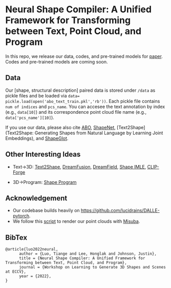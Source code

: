# Neural Shape Compiler: A Unified Framework for Transforming between Text, Point Cloud, and Program

In this repo, we release our data, codes, and pre-trained models for [paper](https://arxiv.org/abs/2212.12952). Codes and pre-trained models are coming soon.

## Data

Our [shape, structural description] paired data is stored under `/data` as pickle files and be loaded via `data= pickle.load(open('abo_text_train.pkl','rb'))`. Each pickle file contains `num of indices` and `pcs_name`. You can accesee the text annotation by index (e.g., `data[10]`) and its correspondence point cloud file name (e.g., `data['pcs_name'][10]`). 

If you use our data, please also cite [ABO](https://arxiv.org/abs/2110.06199), [ShapeNet](https://arxiv.org/abs/1512.03012), [Text2Shape](Text2Shape: Generating Shapes from Natural Language by Learning Joint Embeddings), and [ShapeGlot](https://arxiv.org/abs/1905.02925).



## Other Interesting Ideas

- Text->3D: [Text2Shape](http://text2shape.stanford.edu/), [DreamFusion](https://dreamfusion3d.github.io/), [DreamField](https://ajayj.com/dreamfields), [Shape IMLE](https://github.com/liuzhengzhe/Towards-Implicit-Text-Guided-Shape-Generation), [CLIP-Forge](https://github.com/AutodeskAILab/Clip-Forge)

- 3D->Program: [Shape Program](http://shape2prog.csail.mit.edu/)

## Acknowledgement

- Our codebase builds heavily on https://github.com/lucidrains/DALLE-pytorch. 
- We follow this [script](https://github.com/zekunhao1995/PointFlowRenderer) to render our point clouds with [Misuba](http://www.mitsuba-renderer.org/).

## BibTex

```
@article{luo2022neural,
      author = {Luo, Tiange and Lee, Honglak and Johnson, Justin},
      title = {Neural Shape Compiler: A Unified Framework for Transforming between Text, Point Cloud, and Program},
      journal = {Workshop on Learning to Generate 3D Shapes and Scenes at ECCV},
      year = {2022},
}
```
